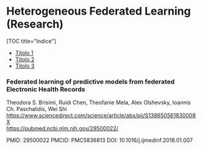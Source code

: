 # Heterogeneous Federated Learning (Research)

[TOC title="Indice"]
* [Titolo 1](#titolo-1)
* [Titolo 2](##titolo-2)
* [Titolo 3](###titolo-3)


### Federated learning of predictive models from federated Electronic Health Records
Theodora S. Brisimi, Ruidi Chen, Theofanie Mela, Alex Olshevsky, Ioannis Ch. Paschalidis, Wei Shi \
https://www.sciencedirect.com/science/article/abs/pii/S138650561830008X \
https://pubmed.ncbi.nlm.nih.gov/29500022/

PMID: 29500022 PMCID: PMC5836813 DOI: 10.1016/j.ijmedinf.2018.01.007
